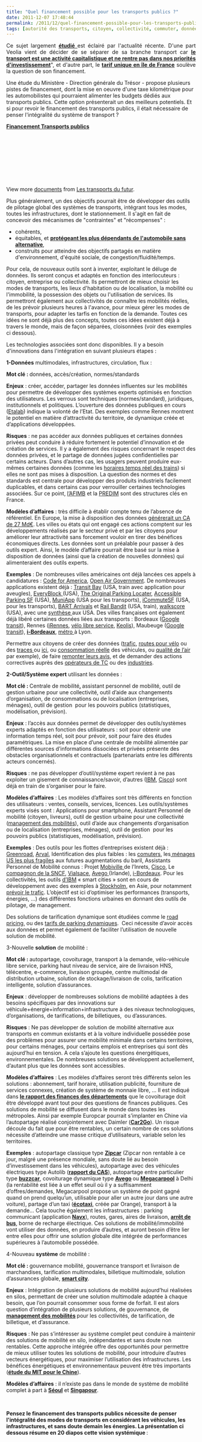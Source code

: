 ```yaml
---
title: "Quel financement possible pour les transports publics ?"
date: 2011-12-07 17:48:44
permalink: /2011/12/quel-financement-possible-pour-les-transports-publics.html
tags: [autorité des transports, citoyen, collectivité, commuter, données réelles, Infrastructure, innovation, stationnement]
---
```


<p style="text-align: justify;">Ce sujet largement <a href="http://www.predit.prd.fr/predit4/politiques-de-transport/" target="_blank"><strong>étudié </strong></a>est éclairé par l'actualité récente. D'une part Veolia vient de décider de se séparer de sa branche transport car <a href=""http://www.lesechos.fr/entreprises-secteurs/service-distribution/actu/0201780849676-le-desengagement-de-l-activite-transport-sort-veolia-d-une-orniere-et-soulage-le-marche-259109.php"" target=""_blank""><strong>le transport est une activité capitalistique et ne rentre pas dans nos priorités d'investissement</strong></a>", et d'autre part, le <a href=""http://www.lesechos.fr/economie-politique/regions/idf/0201782982863-transports-d-ile-de-france-les-usagers-risquent-d-etre-mis-davantage-a-contribution-259690.php"" target=""_blank""><strong>tarif unique en île de France</strong></a> soulève la question de son financement.</p> <p style=""text-align: justify>Une étude du Ministère - Direction générale du Trésor - propose plusieurs pistes de financement, dont la mise en oeuvre d'une taxe kilométrique pour les automobilistes qui pourraient alimenter les budgets dédiés aux transports publics. Cette option présenterait un des meilleurs potentiels. Et si pour revoir le financement des transports publics, il était nécessaire de penser l'intégralité du système de transport ? </p>  <!--more-->   <div id=""__ss_10501838"" style=""width: 477px><strong style=""display: block margin: 12px 0 4px><a href=""http://www.slideshare.net/transportsdufutur/financement-transports-publics"" title=""Financement Transports publics "">Financement Transports publics </a></strong> <object data=""http://static.slidesharecdn.com/swf/doc_player.swf?doc=75004799-opportunite-socioeconomique-d-une-hausse-de-prix-des-transports-collectifs-franciliens-etude-direction-generale-du-tresor-111207102633-phpapp01&stripped_title=financement-transports-publics&userName=transportsdufutur"" height=""510"" id=""__sse10501838"" type=""application/x-shockwave-flash"" width=""477""> <param name=""data"" value=""http://static.slidesharecdn.com/swf/doc_player.swf?doc=75004799-opportunite-socioeconomique-d-une-hausse-de-prix-des-transports-collectifs-franciliens-etude-direction-generale-du-tresor-111207102633-phpapp01&stripped_title=financement-transports-publics&userName=transportsdufutur"" /> <param name=""allowFullScreen"" value=""true"" /> <param name=""allowScriptAccess"" value=""always"" /> <param name=""wmode"" value=""transparent"" /> <param name=""src"" value=""http://static.slidesharecdn.com/swf/doc_player.swf?doc=75004799-opportunite-socioeconomique-d-une-hausse-de-prix-des-transports-collectifs-franciliens-etude-direction-generale-du-tresor-111207102633-phpapp01&stripped_title=financement-transports-publics&userName=transportsdufutur"" /> <param name=""name"" value=""__sse10501838"" /> <param name=""allowfullscreen"" value=""true"" /> </object> <div style=""padding: 5px 0 12px>View more <a href=""http://www.slideshare.net/"">documents</a> from <a href=""http://www.slideshare.net/transportsdufutur"">Les transports du futur</a>.</div> </div> <p style=""text-align: justify>Plus généralement, un des objectifs pourrait être de développer des outils de pilotage global des systèmes de transports, intégrant tous les modes, toutes les infrastructures, dont le stationnement. Il s'agit en fait de concevoir des mécanismes de "contraintes" et "récompenses" :</p> <ul style=""text-align: justify> <li>cohérents,</li> <li>équitables, et <a href="https://gabrielplassat.github.io/transportsdufutur/2011/08/dans-plusieurs-endroits-des-etats-unis-comme-la-ville-de-new-york-le-transport-public-repond-a-de-nombreux-besoins-de-m.html"" target=""_blank""><strong>protégeant les plus dépendants de l'automobile sans alternative</strong></a>,</li> <li>construits pour atteindre des objectifs partagés en matière d'environnement, d'équité sociale, de congestion/fluidité/temps.</li> </ul> <p style=""text-align: justify>Pour cela, de nouveaux outils sont à inventer, exploitant le déluge de données. Ils seront conçus et adaptés en fonction des interlocuteurs : citoyen, entreprise ou collectivité. Ils permettront de mieux choisir les modes de transports, les lieux d'habitation ou de localisation, la mobilité ou l'immobilité, la possession des objets ou l'utilisation de services. Ils permettront également aux collectivités de connaître les mobilités réelles, de les prévoir plusieurs heures à l'avance, pour mieux gérer les modes de transports, pour adapter les tarfis en fonction de la demande. Toutes ces idées ne sont déjà plus des concepts, toutes ces idées existent déjà à travers le monde, mais de façon séparées, cloisonnées (voir des exemples ci dessous).</p> <p style=""text-align: justify>Les technologies associées sont donc disponibles. Il y a besoin d'innovations dans l'intégration en suivant plusieurs étapes :</p> <p style=""text-align: justify><strong><span style=""text-decoration: underline>1-Données</span></strong><span style=""text-decoration: underline> multimodales, infrastructures, circulation, flux :</span></p> <p style=""text-align: justify><strong>Mot clé : </strong>données, accès/création, normes/standards</p> <p style=""text-align: justify><strong>Enjeux</strong> : créer, accéder, partager les données influentes sur les mobilités pour permettre de développer des systèmes experts optimisés en fonction des utilisateurs. Les verrous sont techniques (normes/standard), juridiques, institutionnels et politiques. L’ouverture des données publiques en cours (<a href=""http://etalab.gouv.fr"">Etalab</a>) indique la volonté de l’Etat. Des exemples comme Rennes montrent le potentiel en matière d’attractivité du territoire, de dynamique créée et d’applications développées.</p> <p style=""text-align: justify><strong>Risques</strong> : ne pas accéder aux données publiques et certaines données privées peut conduire à réduire fortement le potentiel d’innovation et de création de services. Il y a également des risques concernant le respect des données privées, et le partage de données jugées confidentielles par certains acteurs. Dans d’autres cas, les usagers peuvent produire eux-mêmes certaines données (comme les <a href="https://gabrielplassat.github.io/transportsdufutur/2011/06/les-donnees-necessaires-a-la-multimodalites-seront-partagees-volontairement-ou-recreees-par-les-usag.html"">horaires temps réel des trains</a>) si elles ne sont pas mises à disposition. La question des normes et des standards est centrale pour développer des produits industriels facilement duplicables, et dans certains cas pour verrouiller certaines technologies associées. Sur ce point, <a href="https://gabrielplassat.github.io/transportsdufutur/wp-content/uploads/sites/6/2011/12/1.pdf"" target=""_blank"">l’AFIMB</a> et la <a href=""http://www.predim.org/"">PREDIM</a> sont des structures clés en France.</p> <p style=""text-align: justify><strong>Modèles d’affaires</strong> : très difficile à établir compte tenu de l’absence de référentiel. En Europe, la mise à disposition des données <a href=""http://www.scribd.com/doc/57296078/Pour-une-politique-ambitieuse-des-donnees-publiques-Ouvrir-et-reutiliser-les-donnees-publiques-pour-l-innovation-et-la-transparence"">générerait un CA de 27 Md€</a>. Les villes ou états qui ont engagé ces actions comptent sur les développements réalisés par le secteur privé et par les citoyens pour améliorer leur attractivité sans forcement vouloir en tirer des bénéfices économiques directs. Les données sont un préalable pour passer à des outils expert. Ainsi, le modèle d’affaire pourrait être basé sur la mise à disposition de données (ainsi que la création de nouvelles données) qui alimenteraient des outils experts.</p> <p style=""text-align: justify><strong>Exemples</strong> : De nombreuses villes américaines ont déjà lancées ces appels à candidatures : <a href=""http://codeforamerica.org/"">Code for America</a>, <span style=""text-decoration: underline><a href="https://gabrielplassat.github.io/transportsdufutur/2010/01/open-air-government.html"">Open Air Government</a></span>. De nombreuses applications existent déjà : <a href=""http://www.moiclog.com/"">Transit Bay</a> (USA, train avec application pour aveugles), <a href=""http://sf.everyblock.com/"">EveryBlock </a>(USA), <a href=""http://bit.ly/7SNQzZ"">The Original Parking Locater</a>, <a href=""http://bit.ly/6JIueo"">Accessible Parking SF</a> (USA), <a href=""http://bit.ly/8Dv4Ex"">MuniApp</a> (USA pour les transports), <a href=""http://bit.ly/8NVDyB"">iCommuteSF</a> (USA, pour les transports), <a href=""http://eco.netvibes.com/widgets/302570/bart-arrivals"">BART Arrivals</a> et <a href=""http://www.railbandit.com/mobile-train-schedule.htm"">Rail Bandit</a> (USA, train), <a href=""http://www.walkscore.com/transit-map.php"">walkscore</a> (USA), avec une <a href=""http://www.citygoround.org/"">synthèse </a>aux USA. Des villes françaises ont également déjà libéré certaines données liées aux transports : Bordeaux (<a href=""http://maps.google.fr/maps?ie=UTF8&ll=44.836555,-0.578165&spn=0.085129,0.13861&dirflg=r"">Google transit</a>), Rennes (<a href=""http://www.irennes.fr/"">iRennes</a>, <a href="https://gabrielplassat.github.io/transportsdufutur/2010/03/liberer-les-donnees-et-voila-le-travail-.html"">vélo libre service</a>, <a href=""http://data.keolis-rennes.com/"">Keolis</a>), Maubeuge (<a href=""http://maps.google.fr/maps?ie=UTF8&ll=50.300762,4.008776&spn=0.145535,0.310107&dirflg=r"">Google transit</a>), <a href=""http://www.ibordeaux.fr/""><strong>i-Bordeaux</strong></a>, <a href=""http://www.embedia.fr/embedia/references/references/IFNAIGKLQJMLHFOC/38"">métro </a>à Lyon.</p> <p style=""text-align: justify>Permettre aux citoyens de créer des données (<a href="https://gabrielplassat.github.io/transportsdufutur/2010/03/waze-arrive-en-france-cest-quoi-.html"">trafic</a>, <a href="https://gabrielplassat.github.io/transportsdufutur/2010/04/le-velo-assiste-dinformations-et-si-besoin-dun-peu-denergie-futur-prothese-humaine-.html"">routes pour vélo</a> ou des <a href=""http://www.scribd.com/doc/30930335/Fiche-Traces"">traces </a>ou <a href="https://gabrielplassat.github.io/transportsdufutur/2010/03/big-wheel-in-copenhagen.html"">ici</a>, ou <a href=""http://www.spritmonitor.de/en/"">consommation réelle</a> des véhicules, ou <a href="https://gabrielplassat.github.io/transportsdufutur/2010/05/le-chainon-manquant-un-capteur-qualite-de-lair-integre-a-votre-telephone.html"">qualité de l’air</a> par exemple), de faire <a href=""http://twitter.com/ligne13"">remonter leurs avis</a>, et de demander des actions correctives auprès des <a href=""http://www.checkmymetro.com/ecp/"">opérateurs de TC</a> ou des <a href=""http://www.facebook.com/renault?v=app_2373072738"">industries</a>.</p> <p style=""text-align: justify><strong><span style=""text-decoration: underline>2-Outil/Système expert</span></strong><span style=""text-decoration: underline> utilisant les données</span> :</p> <p style=""text-align: justify><strong>Mot clé : </strong>Centrale de mobilité<strong>, </strong>assistant personnel de mobilité, outil de gestion urbaine pour une collectivité, outil d’aide aux changements d’organisation, de consommations ou de localisation (entreprises, ménages), outil de gestion  pour les pouvoirs publics (statistiques, modélisation, prévision).</p> <p style=""text-align: justify><strong>Enjeux</strong> : l’accès aux données permet de développer des outils/systèmes experts adaptés en fonction des utilisateurs : soit pour obtenir une information temps réel, soit pour prévoir, soit pour faire des études paramétriques. La mise en place d’une centrale de mobilité alimentée par différentes sources d’informations dissociées et privées présente des obstacles organisationnels et contractuels (partenariats entre les différents acteurs concernés).</p> <p style=""text-align: justify><strong>Risques</strong> : ne pas développer d’outil/système expert revient à ne pas exploiter un gisement de connaissance/savoir, d’autres (<a href="https://gabrielplassat.github.io/transportsdufutur/2011/03/mobilite-intelligente-par-ibm-video-le-passage-de-lobjet-aux-services.html"">IBM</a>, <a href="https://gabrielplassat.github.io/transportsdufutur/2010/02/personnal-travel-assistant-cisco.html"">Cisco</a>) sont déjà en train de s’organiser pour le faire.</p> <p style=""text-align: justify><strong>Modèles d’affaires</strong> : Les modèles d’affaires sont très différents en fonction des utilisateurs : ventes, conseils, services, licences. Les outils/systèmes experts visés sont : Applications pour smartphone, Assistant Personnel de mobilité (citoyen, livreurs), outil de gestion urbaine pour une collectivité (<a href="https://gabrielplassat.github.io/transportsdufutur/2010/03/le-management-de-la-mobilite-projet-epomm.html"">management des mobilités</a>), outil d’aide aux changements d’organisation ou de localisation (entreprises, ménages), outil de gestion  pour les pouvoirs publics (statistiques, modélisation, prévision).</p> <p style=""text-align: justify><strong>Exemples</strong> : Des outils pour les flottes d’entreprises existent déjà : <a href="https://gabrielplassat.github.io/transportsdufutur/2010/04/assistant-de-mobilite-pour-les-particuliers-et-les-professionnels.html"">Greenroad</a>, <a href="https://gabrielplassat.github.io/transportsdufutur/2010/04/quand-une-banque-via-sa-societe-de-leasing-connaitra-les-emissions-reelles-co2-et-polluants-des-vehi.html"">Arval</a>, Identification des plus faibles : les <a href="https://gabrielplassat.github.io/transportsdufutur/2010/04/10-minutes-of-commuting-time-ones-social-connections-get-cut-by-10.html"">comuters</a>, les<a href="https://gabrielplassat.github.io/transportsdufutur/2010/03/identifier-les-plus-faibles-aux-crises-a-venir.html""> ménages US les plus fragiles</a> aux futures augmentations du baril, Assistants Personnel de Mobilité connus : Projet <a href=""http://www.inrets.fr/ur/lescot/index.php?page=partenariats&id=29&PHPSESSID=7b547e4b025ef9628c3e9cfb7172cfbc"">Mobiville </a>de l’Inrets, <a href="https://gabrielplassat.github.io/transportsdufutur/2010/02/personnal-travel-assistant-cisco.html"">Cisco</a>, Le <a href="https://gabrielplassat.github.io/transportsdufutur/2010/04/le-compagnon-de-la-sncf-futur-assistant-personnel-de-mobilite.html"">compagnon de la SNCF</a>, <a href="https://gabrielplassat.github.io/transportsdufutur/2010/02/vialsaceeu.html"">Vialsace</a>, <a href="https://gabrielplassat.github.io/transportsdufutur/2010/02/avego-realtime-ridesharing-for-the-iphone-generation.html"">Avego </a>(Irlande), <a href=""http://www.ibordeaux.fr/"">i-Bordeaux</a>. Pour les collectivités, les outils <a href="https://gabrielplassat.github.io/transportsdufutur/2011/03/mobilite-intelligente-par-ibm-video-le-passage-de-lobjet-aux-services.html"">d’IBM</a> « smart cities » sont en cours de développement avec des exemples à <a href="https://gabrielplassat.github.io/transportsdufutur/2010/07/ibm-aide-les-habitants-de-stockholm-a-prevoir-leurs-meilleures-options-de-deplacement.html"">Stockholm</a>, en Asie, pour notamment <a href="https://gabrielplassat.github.io/transportsdufutur/2011/04/outil-predictif-de-trafic-par-ibm.html"">prévoir le trafic</a>. L’objectif est ici d’optimiser les performances (transports, énergies, …) des différentes fonctions urbaines en donnant des outils de pilotage, de management.</p> <p style=""text-align: justify>Des solutions de tarification dynamique sont étudiées comme le <a href="https://gabrielplassat.github.io/transportsdufutur/2009/12/la-hollande-franchit-une-etape-majeure-en-matiere-de-mobilite-individuelle-.html"">road pricing</a>, ou des <a href="https://gabrielplassat.github.io/transportsdufutur/2010/03/aujourdhui-le-tarif-du-stationnement-temps-reel-demain-les-mobilites.html"">tarifs de parking dynamiques</a>.  Ceci nécessite d’avoir accès aux données et permet également de faciliter l’utilisation de nouvelle solution de mobilité.</p> <p style=""text-align: justify><span style=""text-decoration: underline>3-Nouvelle <strong>solution</strong> de mobilité</span> :</p> <p style=""text-align: justify><strong>Mot clé : </strong>autopartage, covoiturage, transport à la demande, vélo-véhicule libre service, parking haut niveau de service, aire de livraison HNS, télécentre, e-commerce, livraison groupée, centre multimodal de distribution urbaine, solution de stockage/livraison de colis, tarification intelligente, solution d’assurances.</p> <p style=""text-align: justify><strong>Enjeux</strong> : développer de nombreuses solutions de mobilité adaptées à des besoins spécifiques par des innovations sur véhicule+énergie+information+infrastructure à des niveaux technologiques, d’organisations, de tarifications, de billetiques,  ou d’assurances.</p> <p style=""text-align: justify><strong>Risques</strong> : Ne pas développer de solution de mobilité alternative aux transports en commun existants et à la voiture individuelle possédée pose des problèmes pour assurer une mobilité minimale dans certains territoires, pour certains ménages, pour certains emplois et entreprises qui sont dès aujourd’hui en tension. A cela s’ajoute les questions énergétiques, environnementales. De nombreuses solutions se développent actuellement, d’autant plus que les données sont accessibles.</p> <p style=""text-align: justify><strong>Modèles d’affaires</strong> : Les modèles d’affaires seront très différents selon les solutions : abonnement, tarif horaire, utilisation publicité, fourniture de services connexes, création de système de monnaie libre, ... Il est indiqué dans <strong><a href="https://gabrielplassat.github.io/transportsdufutur/2011/01/le-covoiturage-solution-a-experimenter-pour-maitriser-les-depenses-departementales.html"">le rapport des finances des départements</a></strong> que le covoiturage doit être développé avant tout pour des questions de finances publiques. Ces solutions de mobilité se diffusent dans le monde dans toutes les métropoles. Ainsi par exemple Europcar pourrait s’implanter en Chine via l’autopartage réalisé conjointement avec Daimler (<strong><a href="https://gabrielplassat.github.io/transportsdufutur/2011/01/europcar-pourrait-sattaquer-a-la-chine-via-lautopartage-car2go.html"">Car2Go</a></strong>). Un risque découle du fait que pour être rentables, un certain nombre de ces solutions nécessite d’atteindre une masse critique d’utilisateurs, variable selon les territoires.</p> <p style=""text-align: justify><strong>Exemples</strong> : autopartage classique type <strong><a href=""http://www.zipcar.com/"">Zipcar</a></strong> (Zipcar non rentable à ce jour, malgré une présence mondiale, sans doute lié au besoin d’investissement dans les véhicules), autopartage avec des véhicules électriques type Autolib (<strong><a href=""http://www.strategie.gouv.fr/content/rapport-la-voiture-de-demain-carburants-et-electricite-0"">rapport du CAS</a></strong>), autopartage entre particulier type <strong><a href=""http://www.buzzcar.com/"">buzzcar</a></strong>, covoiturage dynamique type <strong><a href=""http://www.avego.com/"">Avego</a> </strong>ou <strong><a href=""http://www.megacarpool.com/"">Megacarpool</a></strong> à Delhi (la rentabilité est liée à un effet seuil où il y a suffisamment d’offres/demandes, Megacarpool propose un système de point gagné quand on prend quelqu’un, utilisable pour aller un autre jour dans une autre voiture), partage d’un taxi (<strong><a href=""http://www.businessmobile.fr/telecharger/eco-taxi-39637835s.htm"">écotaxi</a></strong>, créée par Orange), transport à la demande… Cela touche également les infrastructures : parking communicant (application <strong><a href=""http://www.navx.com/fr/mobile/iphone/parkingdispo/"">Navx</a></strong>), routes, gares, aires de livraison, <strong><a href="https://gabrielplassat.github.io/transportsdufutur/2010/05/traffic-20-reinventer-larret-de-bus-pour-faire-mieux-avec-ce-que-lon-a.html"">arrêt de bus</a></strong>, borne de recharge électrique. Ces solutions de mobilité/immobilité vont utiliser des données, en produire d’autres, et auront besoin d’être lier entre elles pour offrir une solution globale dite intégrée de performances supérieures à l’automobile possédée.</p> <p style=""text-align: justify><span style=""text-decoration: underline>4-Nouveau <strong>système</strong> de mobilité</span> :</p> <p style=""text-align: justify><strong>Mot clé : </strong>gouvernance mobilité, gouvernance transport et livraison de marchandises, tarification multimodales, billetique multimodale, solution d’assurances globale, <a href="https://gabrielplassat.github.io/transportsdufutur/2011/10/les-smart-cities-arrivent-risques-et-opportunites-pour-les-differents-acteurs.html"" target=""_blank""><strong>smart city</strong></a>.</p> <p style=""text-align: justify><strong>Enjeux</strong> : Intégration de plusieurs solutions de mobilité aujourd’hui réalisées en silos, permettant de créer une solution multimodale adaptée à chaque besoin, que l’on pourrait consommer sous forme de forfait. Il est alors question d’intégration de plusieurs solutions, de gouvernance, de <strong><a href="https://gabrielplassat.github.io/transportsdufutur/2010/03/le-management-de-la-mobilite-projet-epomm.html"">management des mobilités</a> </strong>pour les collectivités, de tarification, de billetique, et d’assurance.</p> <p style=""text-align: justify><strong>Risques</strong> : Ne pas s’intéresser au système complet peut conduire à maintenir des solutions de mobilité en silo, indépendantes et sans doute non rentables. Cette approche intégrée offre des opportunités pour permettre de mieux utiliser toutes les solutions de mobilité, pour introduire d’autres vecteurs énergétiques, pour maximiser l’utilisation des infrastructures. Les bénéfices énergétiques et environnementaux peuvent être très importants (<strong><a href="https://gabrielplassat.github.io/transportsdufutur/2011/05/scenario-dune-mobilite-integree-et-si-cetait-le-seul-viable-.html"">étude du MIT pour le Chine</a></strong>).</p> <p style=""text-align: justify><strong>Modèles d’affaires</strong> : il n’existe pas dans le monde de système de mobilité complet à part à <strong><a href="https://gabrielplassat.github.io/transportsdufutur/2011/04/personnal-travel-assistant-assistant-personnel-de-mobilite-seoul.html"">Séoul</a></strong> et <strong><a href="https://gabrielplassat.github.io/transportsdufutur/2010/05/singapour-prefigure-lavenir-des-mobilites-urbaines.html"">Singapour</a></strong>.</p> <p style=""text-align: justify> </p> <p style=""text-align: justify><strong>Pensez le financement des transports publics nécessite de penser l'intégralité des modes de transports en considérant les véhicules, les infrastructures, et sans doute demain les énergies. La présentation ci dessous résume en 20 diapos cette vision systémique </strong>:</p> <div id=""__ss_9861651"" style=""width: 425px><strong style=""display: block margin: 12px 0 4px><a href=""http://www.slideshare.net/transportsdufutur/td-f-2011v1"" target=""_blank"" title=""Td f 2011v1"">Td f 2011v1</a></strong> <iframe frameborder=""0"" height=""355"" marginheight=""0"" marginwidth=""0"" scrolling=""no"" src=""http://www.slideshare.net/slideshow/embed_code/9861651"" width=""425""></iframe> <div style=""padding: 5px 0 12px>View more <a href=""http://www.slideshare.net/"" target=""_blank"">presentations</a> from <a href=""http://www.slideshare.net/transportsdufutur"" target=""_blank"">Les transports du futur</a></div> </div>"2011-12-07 17:48:44https://gabrielplassat.github.io/transportsdufutur/2011/12/quel-financement-possible-pour-les-transports-publics.htmlautorité des transports|citoyen|collectivité|commuter|données réelles|Infrastructure|innovation|stationnementpublish7gabrielplassat3948gabriel.plassat@ademe.frGabrielPlassatquel-financement-possible-pour-les-transports-publics2015-07-21 16:36:40><a href=""http://www.slideshare.net/transportsdufutur/financement-transports-publics"" title=""Financement Transports publics "">Financement Transports publics </a></strong> <object data=""http://static.slidesharecdn.com/swf/doc_player.swf?doc=75004799-opportunite-socioeconomique-d-une-hausse-de-prix-des-transports-collectifs-franciliens-etude-direction-generale-du-tresor-111207102633-phpapp01&stripped_title=financement-transports-publics&userName=transportsdufutur"" height=""510"" id=""__sse10501838"" type=""application/x-shockwave-flash"" width=""477""> <param name=""data"" value=""http://static.slidesharecdn.com/swf/doc_player.swf?doc=75004799-opportunite-socioeconomique-d-une-hausse-de-prix-des-transports-collectifs-franciliens-etude-direction-generale-du-tresor-111207102633-phpapp01&stripped_title=financement-transports-publics&userName=transportsdufutur"" /> <param name=""allowFullScreen"" value=""true"" /> <param name=""allowScriptAccess"" value=""always"" /> <param name=""wmode"" value=""transparent"" /> <param name=""src"" value=""http://static.slidesharecdn.com/swf/doc_player.swf?doc=75004799-opportunite-socioeconomique-d-une-hausse-de-prix-des-transports-collectifs-franciliens-etude-direction-generale-du-tresor-111207102633-phpapp01&stripped_title=financement-transports-publics&userName=transportsdufutur"" /> <param name=""name"" value=""__sse10501838"" /> <param name=""allowfullscreen"" value=""true"" /> </object> <div style=""padding: 5px 0 12px>View more <a href=""http://www.slideshare.net/"">documents</a> from <a href=""http://www.slideshare.net/transportsdufutur"">Les transports du futur</a>.</div> </div> <p style=""text-align: justify>Plus généralement, un des objectifs pourrait être de développer des outils de pilotage global des systèmes de transports, intégrant tous les modes, toutes les infrastructures, dont le stationnement. Il s'agit en fait de concevoir des mécanismes de "contraintes" et "récompenses" :</p> <ul style=""text-align: justify> <li>cohérents,</li> <li>équitables, et <a href="https://gabrielplassat.github.io/transportsdufutur/2011/08/dans-plusieurs-endroits-des-etats-unis-comme-la-ville-de-new-york-le-transport-public-repond-a-de-nombreux-besoins-de-m.html"" target=""_blank""><strong>protégeant les plus dépendants de l'automobile sans alternative</strong></a>,</li> <li>construits pour atteindre des objectifs partagés en matière d'environnement, d'équité sociale, de congestion/fluidité/temps.</li> </ul> <p style=""text-align: justify>Pour cela, de nouveaux outils sont à inventer, exploitant le déluge de données. Ils seront conçus et adaptés en fonction des interlocuteurs : citoyen, entreprise ou collectivité. Ils permettront de mieux choisir les modes de transports, les lieux d'habitation ou de localisation, la mobilité ou l'immobilité, la possession des objets ou l'utilisation de services. Ils permettront également aux collectivités de connaître les mobilités réelles, de les prévoir plusieurs heures à l'avance, pour mieux gérer les modes de transports, pour adapter les tarfis en fonction de la demande. Toutes ces idées ne sont déjà plus des concepts, toutes ces idées existent déjà à travers le monde, mais de façon séparées, cloisonnées (voir des exemples ci dessous).</p> <p style=""text-align: justify>Les technologies associées sont donc disponibles. Il y a besoin d'innovations dans l'intégration en suivant plusieurs étapes :</p> <p style=""text-align: justify><strong><span style=""text-decoration: underline>1-Données</span></strong><span style=""text-decoration: underline> multimodales, infrastructures, circulation, flux :</span></p> <p style=""text-align: justify><strong>Mot clé : </strong>données, accès/création, normes/standards</p> <p style=""text-align: justify><strong>Enjeux</strong> : créer, accéder, partager les données influentes sur les mobilités pour permettre de développer des systèmes experts optimisés en fonction des utilisateurs. Les verrous sont techniques (normes/standard), juridiques, institutionnels et politiques. L’ouverture des données publiques en cours (<a href=""http://etalab.gouv.fr"">Etalab</a>) indique la volonté de l’Etat. Des exemples comme Rennes montrent le potentiel en matière d’attractivité du territoire, de dynamique créée et d’applications développées.</p> <p style=""text-align: justify><strong>Risques</strong> : ne pas accéder aux données publiques et certaines données privées peut conduire à réduire fortement le potentiel d’innovation et de création de services. Il y a également des risques concernant le respect des données privées, et le partage de données jugées confidentielles par certains acteurs. Dans d’autres cas, les usagers peuvent produire eux-mêmes certaines données (comme les <a href="https://gabrielplassat.github.io/transportsdufutur/2011/06/les-donnees-necessaires-a-la-multimodalites-seront-partagees-volontairement-ou-recreees-par-les-usag.html"">horaires temps réel des trains</a>) si elles ne sont pas mises à disposition. La question des normes et des standards est centrale pour développer des produits industriels facilement duplicables, et dans certains cas pour verrouiller certaines technologies associées. Sur ce point, <a href="https://gabrielplassat.github.io/transportsdufutur/wp-content/uploads/sites/6/2011/12/1.pdf"" target=""_blank"">l’AFIMB</a> et la <a href=""http://www.predim.org/"">PREDIM</a> sont des structures clés en France.</p> <p style=""text-align: justify><strong>Modèles d’affaires</strong> : très difficile à établir compte tenu de l’absence de référentiel. En Europe, la mise à disposition des données <a href=""http://www.scribd.com/doc/57296078/Pour-une-politique-ambitieuse-des-donnees-publiques-Ouvrir-et-reutiliser-les-donnees-publiques-pour-l-innovation-et-la-transparence"">générerait un CA de 27 Md€</a>. Les villes ou états qui ont engagé ces actions comptent sur les développements réalisés par le secteur privé et par les citoyens pour améliorer leur attractivité sans forcement vouloir en tirer des bénéfices économiques directs. Les données sont un préalable pour passer à des outils expert. Ainsi, le modèle d’affaire pourrait être basé sur la mise à disposition de données (ainsi que la création de nouvelles données) qui alimenteraient des outils experts.</p> <p style=""text-align: justify><strong>Exemples</strong> : De nombreuses villes américaines ont déjà lancées ces appels à candidatures : <a href=""http://codeforamerica.org/"">Code for America</a>, <span style=""text-decoration: underline><a href="https://gabrielplassat.github.io/transportsdufutur/2010/01/open-air-government.html"">Open Air Government</a></span>. De nombreuses applications existent déjà : <a href=""http://www.moiclog.com/"">Transit Bay</a> (USA, train avec application pour aveugles), <a href=""http://sf.everyblock.com/"">EveryBlock </a>(USA), <a href=""http://bit.ly/7SNQzZ"">The Original Parking Locater</a>, <a href=""http://bit.ly/6JIueo"">Accessible Parking SF</a> (USA), <a href=""http://bit.ly/8Dv4Ex"">MuniApp</a> (USA pour les transports), <a href=""http://bit.ly/8NVDyB"">iCommuteSF</a> (USA, pour les transports), <a href=""http://eco.netvibes.com/widgets/302570/bart-arrivals"">BART Arrivals</a> et <a href=""http://www.railbandit.com/mobile-train-schedule.htm"">Rail Bandit</a> (USA, train), <a href=""http://www.walkscore.com/transit-map.php"">walkscore</a> (USA), avec une <a href=""http://www.citygoround.org/"">synthèse </a>aux USA. Des villes françaises ont également déjà libéré certaines données liées aux transports : Bordeaux (<a href=""http://maps.google.fr/maps?ie=UTF8&ll=44.836555,-0.578165&spn=0.085129,0.13861&dirflg=r"">Google transit</a>), Rennes (<a href=""http://www.irennes.fr/"">iRennes</a>, <a href="https://gabrielplassat.github.io/transportsdufutur/2010/03/liberer-les-donnees-et-voila-le-travail-.html"">vélo libre service</a>, <a href=""http://data.keolis-rennes.com/"">Keolis</a>), Maubeuge (<a href=""http://maps.google.fr/maps?ie=UTF8&ll=50.300762,4.008776&spn=0.145535,0.310107&dirflg=r"">Google transit</a>), <a href=""http://www.ibordeaux.fr/""><strong>i-Bordeaux</strong></a>, <a href=""http://www.embedia.fr/embedia/references/references/IFNAIGKLQJMLHFOC/38"">métro </a>à Lyon.</p> <p style=""text-align: justify>Permettre aux citoyens de créer des données (<a href="https://gabrielplassat.github.io/transportsdufutur/2010/03/waze-arrive-en-france-cest-quoi-.html"">trafic</a>, <a href="https://gabrielplassat.github.io/transportsdufutur/2010/04/le-velo-assiste-dinformations-et-si-besoin-dun-peu-denergie-futur-prothese-humaine-.html"">routes pour vélo</a> ou des <a href=""http://www.scribd.com/doc/30930335/Fiche-Traces"">traces </a>ou <a href="https://gabrielplassat.github.io/transportsdufutur/2010/03/big-wheel-in-copenhagen.html"">ici</a>, ou <a hr
